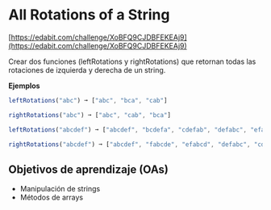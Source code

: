 # All Rotations of a String

[https://edabit.com/challenge/XoBFQ9CJDBFEKEAj9](https://edabit.com/challenge/XoBFQ9CJDBFEKEAj9)

Crear dos funciones (leftRotations y rightRotations) que retornan todas las
rotaciones de izquierda y derecha de un string.

__Ejemplos__

```js
leftRotations("abc") ➞ ["abc", "bca", "cab"]

rightRotations("abc") ➞ ["abc", "cab", "bca"]

leftRotations("abcdef") ➞ ["abcdef", "bcdefa", "cdefab", "defabc", "efabcd", "fabcde"]

rightRotations("abcdef") ➞ ["abcdef", "fabcde", "efabcd", "defabc", "cdefab", "bcdefa"]
```

## Objetivos de aprendizaje (OAs)

- Manipulación de strings
- Métodos de arrays
